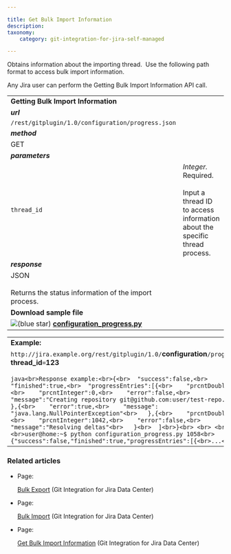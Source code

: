 ```yaml
---

title: Get Bulk Import Information
description:
taxonomy:
    category: git-integration-for-jira-self-managed

---
```

Obtains information about the importing thread.  Use the following path format to access bulk import information.

Any Jira user can perform the Getting Bulk Import Information API call.

|     |     |
| --- | --- |
| **Getting Bulk Import Information** |     |
| _**url**_ |     |
| `/rest/gitplugin/1.0/configuration/progress.json` |     |
| _**method**_ |     |
| GET |     |
| _**parameters**_ |     |
| `thread_id` | _Integer._ Required.<br><br>Input a thread ID to access information about the specific thread process. |
| _**response**_ |     |
| JSON<br><br>Returns the status information of the import process. |     |
| **Download sample file** |     |
| ![(blue star)](/wiki/s/-1639011364/6452/8b4898d3c114827e64ec143b4fa79bb76a6cfa5b/_/images/icons/emoticons/star_blue.png) [**configuration\_progress.py**](https://bigbrassband.com/files/configuration_progress.zip) |     |

|     |
| --- |
| **Example:** |
| `http://jira.example.org/rest/gitplugin/1.0/`**configuration**`/progress.json?`**thread\_id**`=`**123**<br><br>```java<br>Response example:<br>{<br>  "success":false,<br>  "finished":true,<br>  "progressEntries":[{<br>    "prcntDouble":0.0,<br>    "prcntInteger":0,<br>    "error":false,<br>    "message":"Creating repository git@github.com:user/test-repo.git"<br>   },{<br>    "error":true,<br>    "message": "java.lang.NullPointerException"<br>   },{<br>    "prcntDouble":100.0,<br>    "prcntInteger":1042,<br>    "error":false,<br>    "message":"Resolving deltas"<br>   }<br>  ]<br>}<br> <br> <br>Usage:<br>user@home:~$ python configuration_progress.py 1058<br>{"success":false,"finished":true,"progressEntries":[{<br>...<br>``` |

### Related articles

*   Page:

    [Bulk Export](/git-integration-for-jira-self-managed/Bulk-Export) (Git Integration for Jira Data Center)

*   Page:

    [Bulk Import](/git-integration-for-jira-self-managed/Bulk-Import) (Git Integration for Jira Data Center)

*   Page:

    [Get Bulk Import Information](/wiki/spaces/GIJDC/pages/421298278/Get+Bulk+Import+Information) (Git Integration for Jira Data Center)